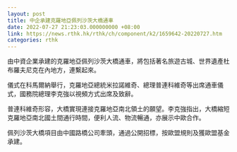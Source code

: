 ```yaml
---
layout: post
title: 中企承建克羅地亞佩列沙茨大橋通車
date: 2022-07-27 21:23:03.000000000 +08:00
link: https://news.rthk.hk/rthk/ch/component/k2/1659642-20220727.htm
categories: rthk
---
```


由中資企業承建的克羅地亞佩列沙茨大橋通車，將包括著名旅遊古城、世界遺產杜布羅夫尼克在內地方，連繫起來。

儀式在科馬爾納舉行，克羅地亞總統米拉諾維奇、總理普連科維奇等出席通車儀式，國務院總理李克強以視頻方式出席及致辭。

普連科維奇形容，大橋實現連接克羅地亞南北領土的願望。李克強指出，大橋縮短克羅地亞南北國土間通行時間，便利人流、物流暢通，亦展示中歐合作。

佩列沙茨大橋項目由中國路橋公司牽頭，通過公開招標，按歐盟規則及獲歐盟基金承建。
